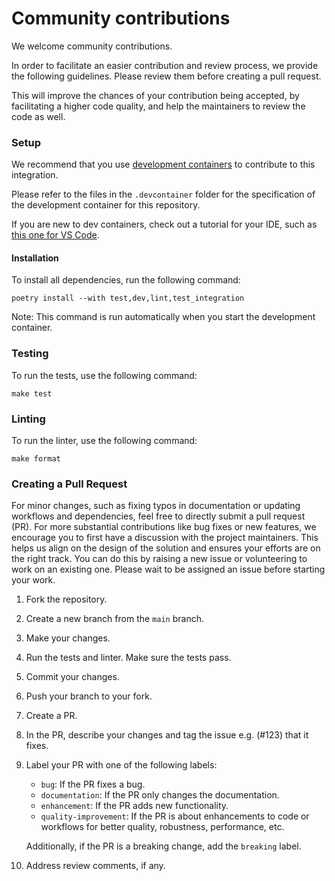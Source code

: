 # Community contributions

We welcome community contributions.

In order to facilitate an easier contribution and review process, we provide the following guidelines. Please review them before creating a pull request.

This will improve the chances of your contribution being accepted, by facilitating a higher code quality, and help the maintainers to review the code as well.

### Setup

We recommend that you use [development containers](https://containers.dev/) to contribute to this integration.

Please refer to the files in the `.devcontainer` folder for the specification of the development container for this repository.

If you are new to dev containers, check out a tutorial for your IDE, such as [this one for VS Code](https://code.visualstudio.com/docs/devcontainers/containers).

#### Installation

To install all dependencies, run the following command:

```shell
poetry install --with test,dev,lint,test_integration
```

Note: This command is run automatically when you start the development container.

### Testing

To run the tests, use the following command:

```shell
make test
```

### Linting

To run the linter, use the following command:

```shell
make format
```

### Creating a Pull Request

For minor changes, such as fixing typos in documentation or updating workflows and dependencies, feel free to directly submit a pull request (PR). For more substantial contributions like bug fixes or new features, we encourage you to first have a discussion with the project maintainers. This helps us align on the design of the solution and ensures your efforts are on the right track. You can do this by raising a new issue or volunteering to work on an existing one. Please wait to be assigned an issue before starting your work.

1. Fork the repository.
2. Create a new branch from the `main` branch.
3. Make your changes.
4. Run the tests and linter. Make sure the tests pass.
5. Commit your changes.
6. Push your branch to your fork.
7. Create a PR.
8. In the PR, describe your changes and tag the issue e.g. (#123) that it fixes.
9. Label your PR with one of the following labels:
    - `bug`: If the PR fixes a bug.
    - `documentation`: If the PR only changes the documentation.
    - `enhancement`: If the PR adds new functionality.
    - `quality-improvement`: If the PR is about enhancements to code or workflows for better quality, robustness, performance, etc.
    
   Additionally, if the PR is a breaking change, add the `breaking` label.
10. Address review comments, if any.